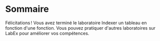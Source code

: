 # Sommaire

Félicitations ! Vous avez terminé le laboratoire Indexer un tableau en fonction d'une fonction. Vous pouvez pratiquer d'autres laboratoires sur LabEx pour améliorer vos compétences.
